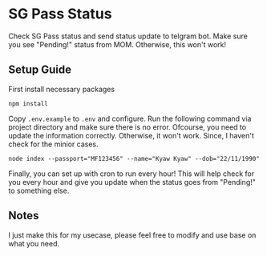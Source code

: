 # SG Pass Status

Check SG Pass status and send status update to telgram bot. Make sure you see "Pending!" status from MOM. Otherwise, this won't work!

## Setup Guide

First install necessary packages

```
npm install
```

Copy `.env.example` to `.env` and configure. Run the following command via project directory and make sure there is no error. Ofcourse, you need to update the information correctly. Otherwise, it won't work. Since, I haven't check for the minior cases.

```
node index --passport="MF123456" --name="Kyaw Kyaw" --dob="22/11/1990"
```

Finally, you can set up with cron to run every hour! This will help check for you every hour and give you update when the status goes from "Pending!" to something else.

## Notes

I just make this for my usecase, please feel free to modify and use base on what you need.